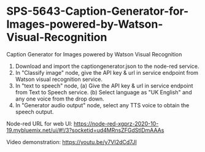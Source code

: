 # SPS-5643-Caption-Generator-for-Images-powered-by-Watson-Visual-Recognition
Caption Generator for Images powered by  Watson Visual Recognition

1. Download and import the captiongenerator.json to the node-red service.
2. In "Classify image" node, give the API key & url in service endpoint from Watson visual recognition service.
3. In "text to speech" node, 
  (a) Give the API key & url in service endpoint from Text to Speech service.
  (b) Select language as "UK English" and any one voice from the drop down.
 4. In "Generator audio output" node, select any TTS voice to obtain the speech output.


Node-red URL for web UI:
https://node-red-xgprz-2020-10-19.mybluemix.net/ui/#!/3?socketid=ud4MRnsZFGdStlDmAAAs

Video demonstration:
https://youtu.be/y7VI2dCd7JI
